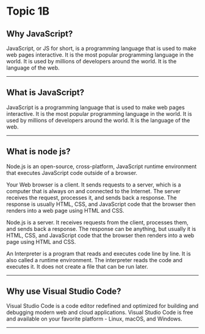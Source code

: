 # Topic 1B

## Why JavaScript?
JavaScript, or JS for short, is a programming language that is used to make web pages interactive. It is the most popular programming language in the world. It is used by millions of developers around the world. It is the language of the web.

--------------------------------

## What is JavaScript?

JavaScript is a programming language that is used to make web pages interactive. It is the most popular programming language in the world. It is used by millions of developers around the world. It is the language of the web.

--------------------------------
## What is node js?
Node.js is an open-source, cross-platform, JavaScript runtime environment that executes JavaScript code outside of a browser.

Your Web browser is a client. It sends requests to a server, which is a computer that is always on and connected to the Internet. The server receives the request, processes it, and sends back a response. The response is usually HTML, CSS, and JavaScript code that the browser then renders into a web page using HTML and CSS.

Node.js is a server. It receives requests from the client, processes them, and sends back a response. The response can be anything, but usually it is HTML, CSS, and JavaScript code that the browser then renders into a web page using HTML and CSS.

An Interpreter is a program that reads and executes code line by line. It is also called a runtime environment. The interpreter reads the code and executes it. It does not create a file that can be run later.

--------------------------------

## Why use Visual Studio Code?

Visual Studio Code is a code editor redefined and optimized for building and debugging modern web and cloud applications. Visual Studio Code is free and available on your favorite platform - Linux, macOS, and Windows.

--------------------------------
